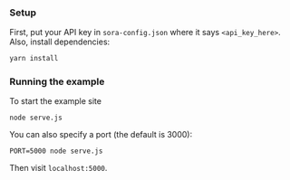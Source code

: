 ### Setup
First, put your API key in `sora-config.json` where it says `<api_key_here>`. Also, install dependencies:
```bash
yarn install
```

### Running the example
To start the example site
```
node serve.js
```
You can also specify a port (the default is 3000):
```
PORT=5000 node serve.js
```
Then visit `localhost:5000`.
